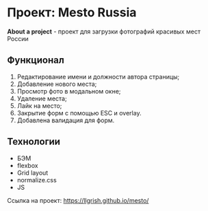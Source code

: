 # Проект: Mesto Russia

**About a project** - проект для загрузки фотографий красивых мест России 

## Функционал

1. Редактирование имени и должности автора страницы;
2. Добавление нового места;
3. Просмотр фото в модальном окне;
4. Удаление места;
5. Лайк на место;
5. Закрытие форм с помощью ESC и overlay.
6. Добавлена валидация для форм.

## Технологии

  - БЭМ
  - flexbox
  - Grid layout
  - normalize.css
  - JS



Ссылка на проект: https://llgrish.github.io/mesto/
